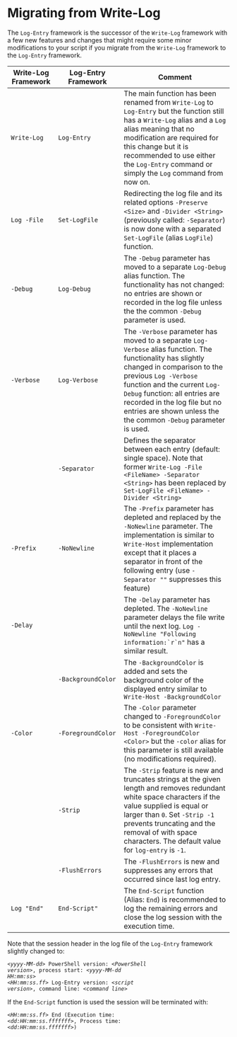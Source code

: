 Migrating from Write-Log
========================
The `Log-Entry` framework is the successor of the `Write-Log` framework with a few new features and changes that might require some minor modifications to your script if you migrate from the `Write-Log` framework to the `Log-Entry` framework.

|Write-Log Framework|Log-Entry Framework|Comment|
|-------------------|-------------------|-------|
|`Write-⁠Log`        |`Log-Entry`        |The main function has been renamed from `Write-Log` to `Log-Entry` but the function still has a `Write-Log` alias and a `Log` alias meaning that no modification are required for this change but it is recommended to use either the `Log-Entry` command or simply the `Log` command from now on.
|`Log -File`        |`Set-LogFile`      |Redirecting the log file and its related options `-Preserve <Size>` and `-Divider <String>` (previously called: `-Separator`) is now done with a separated `Set-LogFile` (alias `LogFile`) function.|
|`-Debug`           |`Log-Debug`        |The `-Debug` parameter has moved to a separate `Log-Debug` alias function. The functionality has not changed: no entries are shown or recorded in the log file unless the the common `-Debug` parameter is used.|
|`-Verbose`         |`Log-Verbose`      |The `-Verbose` parameter has moved to a separate `Log-Verbose` alias function. The functionality has slightly changed in comparison to the previous `Log -Verbose` function and the current `Log-Debug` function: all entries are recorded in the log file but no entries are shown unless the the common `-Debug` parameter is used.|
|                   |`-Separator`       |Defines the separator between each entry (default: single space). Note that former `Write-Log -File <FileName> -Separator <String>` has been replaced by `Set-LogFile <FileName> -Divider <String>`|
|`-Prefix`          |`-NoNewline`       |The `-Prefix` parameter has depleted and replaced by the `-NoNewline` parameter. The implementation is similar to `Write-Host` implementation except that it places a separator in front of the following entry (use `-Separator ""` suppresses this feature)|
|`-Delay`           |                   |The `-Delay` parameter has depleted. The `-NoNewline` parameter delays the file write until the next log. ``Log -NoNewline "Following information:`r`n"`` has a similar result.|
|                   |`-BackgroundColor` |The `-BackgroundColor` is added and sets the background color of the displayed entry similar to `Write-Host -BackgroundColor`|
|`-Color`           |`-⁠ForegroundColor` |The `-Color` parameter changed to `-ForegroundColor` to be consistent with `Write-Host -ForegroundColor <Color>` but the `-color` alias for this parameter is still available (no modifications required).|
|                   |`-Strip`           |The `-Strip` feature is new and truncates strings at the given length and removes redundant white space characters if the value supplied is equal or larger than `0`. Set `-Strip -1` prevents truncating and the removal of with space characters. The default value for `log-entry` is `-1`.|
|                   |`-FlushErrors`     |The `-FlushErrors` is new and suppresses any errors that occurred since last log entry.|
|`Log "End"`        |`End-Script"`      |The `End-Script` function (Alias: `End`) is recommended to log the remaining errors and close the log session with the execution time.|

Note that the session header in the log file of the `Log-Entry` framework slightly changed to:

<code><i>&lt;yyyy-MM-dd&gt;</i> 	PowerShell version: <i>&lt;PowerShell version&gt;</i>, process start: <i>&lt;yyyy-MM-dd HH:mm:ss&gt;</i></code>  
<code><i>&lt;HH:mm:ss.ff&gt;</i>	Log-Entry version: <i>&lt;script version&gt;</i>, command line: <i>&lt;command line&gt;</i></code>

If the `End-Script` function is used the session will be terminated with:

<code><i>&lt;HH:mm:ss.ff&gt;</i>	End (Execution time: <i>&lt;dd:HH:mm:ss.fffffff&gt;</i>, Process time: <i>&lt;dd:HH:mm:ss.fffffff&gt;</i>)</code>
